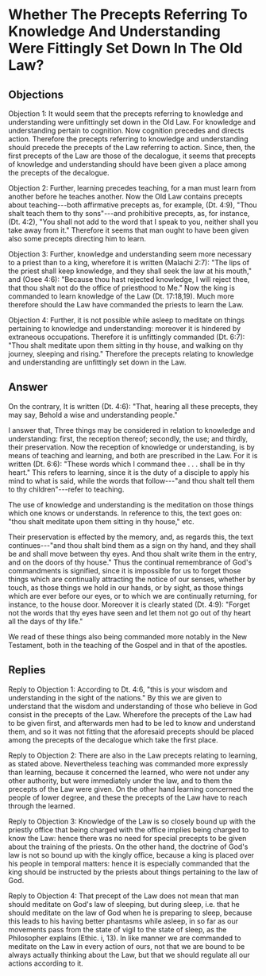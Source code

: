 # Whether The Precepts Referring To Knowledge And Understanding Were Fittingly Set Down In The Old Law?

## Objections

Objection 1: It would seem that the precepts referring to knowledge and understanding were unfittingly set down in the Old Law. For knowledge and understanding pertain to cognition. Now cognition precedes and directs action. Therefore the precepts referring to knowledge and understanding should precede the precepts of the Law referring to action. Since, then, the first precepts of the Law are those of the decalogue, it seems that precepts of knowledge and understanding should have been given a place among the precepts of the decalogue.

Objection 2: Further, learning precedes teaching, for a man must learn from another before he teaches another. Now the Old Law contains precepts about teaching---both affirmative precepts as, for example, (Dt. 4:9), "Thou shalt teach them to thy sons"---and prohibitive precepts, as, for instance, (Dt. 4:2), "You shall not add to the word that I speak to you, neither shall you take away from it." Therefore it seems that man ought to have been given also some precepts directing him to learn.

Objection 3: Further, knowledge and understanding seem more necessary to a priest than to a king, wherefore it is written (Malachi 2:7): "The lips of the priest shall keep knowledge, and they shall seek the law at his mouth," and (Osee 4:6): "Because thou hast rejected knowledge, I will reject thee, that thou shalt not do the office of priesthood to Me." Now the king is commanded to learn knowledge of the Law (Dt. 17:18,19). Much more therefore should the Law have commanded the priests to learn the Law.

Objection 4: Further, it is not possible while asleep to meditate on things pertaining to knowledge and understanding: moreover it is hindered by extraneous occupations. Therefore it is unfittingly commanded (Dt. 6:7): "Thou shalt meditate upon them sitting in thy house, and walking on thy journey, sleeping and rising." Therefore the precepts relating to knowledge and understanding are unfittingly set down in the Law.

## Answer

On the contrary, It is written (Dt. 4:6): "That, hearing all these precepts, they may say, Behold a wise and understanding people."

I answer that, Three things may be considered in relation to knowledge and understanding: first, the reception thereof; secondly, the use; and thirdly, their preservation. Now the reception of knowledge or understanding, is by means of teaching and learning, and both are prescribed in the Law. For it is written (Dt. 6:6): "These words which I command thee . . . shall be in thy heart." This refers to learning, since it is the duty of a disciple to apply his mind to what is said, while the words that follow---"and thou shalt tell them to thy children"---refer to teaching.

The use of knowledge and understanding is the meditation on those things which one knows or understands. In reference to this, the text goes on: "thou shalt meditate upon them sitting in thy house," etc.

Their preservation is effected by the memory, and, as regards this, the text continues---"and thou shalt bind them as a sign on thy hand, and they shall be and shall move between thy eyes. And thou shalt write them in the entry, and on the doors of thy house." Thus the continual remembrance of God's commandments is signified, since it is impossible for us to forget those things which are continually attracting the notice of our senses, whether by touch, as those things we hold in our hands, or by sight, as those things which are ever before our eyes, or to which we are continually returning, for instance, to the house door. Moreover it is clearly stated (Dt. 4:9): "Forget not the words that thy eyes have seen and let them not go out of thy heart all the days of thy life."

We read of these things also being commanded more notably in the New Testament, both in the teaching of the Gospel and in that of the apostles.

## Replies

Reply to Objection 1: According to Dt. 4:6, "this is your wisdom and understanding in the sight of the nations." By this we are given to understand that the wisdom and understanding of those who believe in God consist in the precepts of the Law. Wherefore the precepts of the Law had to be given first, and afterwards men had to be led to know and understand them, and so it was not fitting that the aforesaid precepts should be placed among the precepts of the decalogue which take the first place.

Reply to Objection 2: There are also in the Law precepts relating to learning, as stated above. Nevertheless teaching was commanded more expressly than learning, because it concerned the learned, who were not under any other authority, but were immediately under the law, and to them the precepts of the Law were given. On the other hand learning concerned the people of lower degree, and these the precepts of the Law have to reach through the learned.

Reply to Objection 3: Knowledge of the Law is so closely bound up with the priestly office that being charged with the office implies being charged to know the Law: hence there was no need for special precepts to be given about the training of the priests. On the other hand, the doctrine of God's law is not so bound up with the kingly office, because a king is placed over his people in temporal matters: hence it is especially commanded that the king should be instructed by the priests about things pertaining to the law of God.

Reply to Objection 4: That precept of the Law does not mean that man should meditate on God's law of sleeping, but during sleep, i.e. that he should meditate on the law of God when he is preparing to sleep, because this leads to his having better phantasms while asleep, in so far as our movements pass from the state of vigil to the state of sleep, as the Philosopher explains (Ethic. i, 13). In like manner we are commanded to meditate on the Law in every action of ours, not that we are bound to be always actually thinking about the Law, but that we should regulate all our actions according to it.